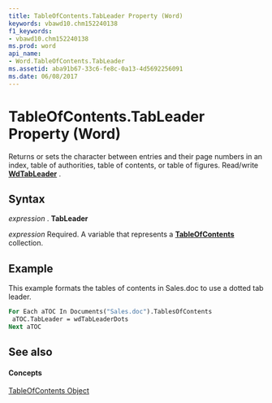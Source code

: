 ```yaml
---
title: TableOfContents.TabLeader Property (Word)
keywords: vbawd10.chm152240138
f1_keywords:
- vbawd10.chm152240138
ms.prod: word
api_name:
- Word.TableOfContents.TabLeader
ms.assetid: aba91b67-33c6-fe8c-0a13-4d5692256091
ms.date: 06/08/2017
---
```



# TableOfContents.TabLeader Property (Word)

Returns or sets the character between entries and their page numbers in an index, table of authorities, table of contents, or table of figures. Read/write  **[WdTabLeader](Word.WdTabLeader.md)** .


## Syntax

 _expression_ . **TabLeader**

 _expression_ Required. A variable that represents a **[TableOfContents](Word.TableOfContents.md)** collection.


## Example

This example formats the tables of contents in Sales.doc to use a dotted tab leader.


```vb
For Each aTOC In Documents("Sales.doc").TablesOfContents 
 aTOC.TabLeader = wdTabLeaderDots 
Next aTOC
```


## See also


#### Concepts


[TableOfContents Object](Word.TableOfContents.md)

